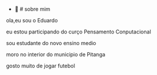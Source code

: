 - 👋 # sobre mim

ola,eu sou o Eduardo

eu estou participando do curço Pensamento Conputacional 

sou estudante do novo ensino medio 

moro no interior do municipio de Pitanga

gosto muito de jogar futebol

